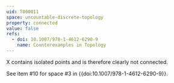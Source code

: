 ```yaml
---
uid: T000011
space: uncountable-discrete-topology
property: connected
value: false
refs:
  - doi: 10.1007/978-1-4612-6290-9 
    name: Counterexamples in Topology
---
```

X contains isolated points and is therefore clearly not connected.

See item #10 for space #3 in {{doi:10.1007/978-1-4612-6290-9}}.
